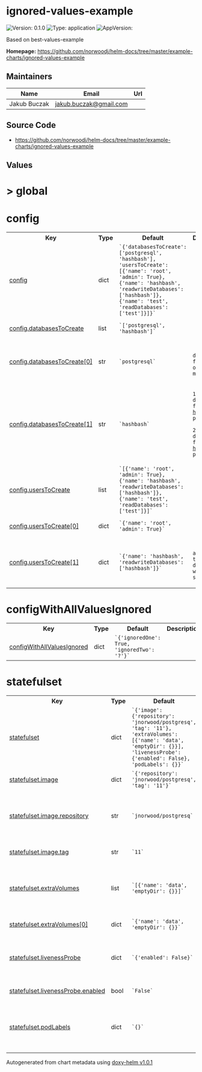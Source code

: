 
# ignored-values-example



![Version: 0.1.0](https://img.shields.io/badge/Version-0.1.0-informational?style=flat-square) ![Type: application](https://img.shields.io/badge/Type-application-informational?style=flat-square) ![AppVersion: ](https://img.shields.io/badge/AppVersion--informational?style=flat-square)



Based on best-values-example



**Homepage:** <https://github.com/norwoodj/helm-docs/tree/master/example-charts/ignored-values-example>



## Maintainers

| Name | Email | Url |
| ---- | ------ | --- |
| Jakub Buczak | <jakub.buczak@gmail.com> |  |




## Source Code

* <https://github.com/norwoodj/helm-docs/tree/master/example-charts/ignored-values-example>




## Values



<h1>> global</h1><h1>config</h1>
<table style="">
    <tr>
        <th>Key</th>
        <th>Type</th>
        <th>Default</th>
        <th>Description</th>
    </tr>
<tr style="" ><td>

[config](./values.yaml#L20)

</td><td>dict</td><td><code>`{'databasesToCreate': ['postgresql', 'hashbash'], 'usersToCreate': [{'name': 'root', 'admin': True}, {'name': 'hashbash', 'readwriteDatabases': ['hashbash']}, {'name': 'test', 'readDatabases': ['test']}]}`</code></td><td></td></tr><tr style="" ><td>

[config.databasesToCreate](./values.yaml#L21)

</td><td>list</td><td><code>`['postgresql', 'hashbash']`</code></td><td></td></tr><tr style="" ><td>

[config.databasesToCreate[0]](./values.yaml#L21)

</td><td>str</td><td><code>`postgresql`</code></td><td><p><code> default database for storage of database metadata</code></p></td></tr><tr style="" ><td>

[config.databasesToCreate[1]](./values.yaml#L21)

</td><td>str</td><td><code>`hashbash`</code></td><td><p><code>1.  database for the <a href="https://github.com/norwoodj/hashbash">hashbash</a> project  <br/><br/>2.  database for the <a href="https://github.com/norwoodj/hashbash">hashbash</a> project</code></p></td></tr><tr style="" ><td>

[config.usersToCreate](./values.yaml#L29)

</td><td>list</td><td><code>`[{'name': 'root', 'admin': True}, {'name': 'hashbash', 'readwriteDatabases': ['hashbash']}, {'name': 'test', 'readDatabases': ['test']}]`</code></td><td></td></tr><tr style="" ><td>

[config.usersToCreate[0]](./values.yaml#L29)

</td><td>dict</td><td><code>`{'name': 'root', 'admin': True}`</code></td><td><p><code> admin user</code></p></td></tr><tr style="" ><td>

[config.usersToCreate[1]](./values.yaml#L29)

</td><td>dict</td><td><code>`{'name': 'hashbash', 'readwriteDatabases': ['hashbash']}`</code></td><td><p><code> user with access to the database with the same name</code></p></td></tr>
</table>

<h1>configWithAllValuesIgnored</h1>
<table style="">
    <tr>
        <th>Key</th>
        <th>Type</th>
        <th>Default</th>
        <th>Description</th>
    </tr>
<tr style="" ><td>

[configWithAllValuesIgnored](./values.yaml#L49)

</td><td>dict</td><td><code>`{'ignoredOne': True, 'ignoredTwo': '?'}`</code></td><td></td></tr>
</table>

<h1>statefulset</h1>
<table style="">
    <tr>
        <th>Key</th>
        <th>Type</th>
        <th>Default</th>
        <th>Description</th>
    </tr>
<tr style="" ><td>

[statefulset](./values.yaml#L1)

</td><td>dict</td><td><code>`{'image': {'repository': 'jnorwood/postgresq', 'tag': '11'}, 'extraVolumes': [{'name': 'data', 'emptyDir': {}}], 'livenessProbe': {'enabled': False}, 'podLabels': {}}`</code></td><td></td></tr><tr style="" ><td>

[statefulset.image](./values.yaml#L2)

</td><td>dict</td><td><code>`{'repository': 'jnorwood/postgresq', 'tag': '11'}`</code></td><td></td></tr><tr style="" ><td>

[statefulset.image.repository](./values.yaml#L5)

</td><td>str</td><td><code>`jnorwood/postgresq`</code></td><td><p><code> Image to use for deploying, must support an entrypoint</code></p></td></tr><tr style="" ><td>

[statefulset.image.tag](./values.yaml#L6)

</td><td>str</td><td><code>`11`</code></td><td></td></tr><tr style="" ><td>

[statefulset.extraVolumes](./values.yaml#L9)

</td><td>list</td><td><code>`[{'name': 'data', 'emptyDir': {}}]`</code></td><td><p><code> Additional volumes to be mounted into the database container</code></p></td></tr><tr style="" ><td>

[statefulset.extraVolumes[0]](./values.yaml#L9)

</td><td>dict</td><td><code>`{'name': 'data', 'emptyDir': {}}`</code></td><td></td></tr><tr style="" ><td>

[statefulset.livenessProbe](./values.yaml#L14)

</td><td>dict</td><td><code>`{'enabled': False}`</code></td><td><p><code> Configure the healthcheck for the database</code></p></td></tr><tr style="" ><td>

[statefulset.livenessProbe.enabled](./values.yaml#L15)

</td><td>bool</td><td><code>`False`</code></td><td></td></tr><tr style="" ><td>

[statefulset.podLabels](./values.yaml#L18)

</td><td>dict</td><td><code>`{}`</code></td><td><p><code> The labels to be applied to instances of the database</code></p></td></tr>
</table>



Autogenerated from chart metadata using [doxy-helm v1.0.1](https://github.com/tactful-ai/doxyhelm)
    
